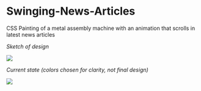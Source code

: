 # Swinging-News-Articles
CSS Painting of a metal assembly machine with an animation that scrolls in latest news articles

<p><i>Sketch of design </i></p>
<img src="https://s26.postimg.org/s6wyfcdy1/IMG_5457.jpg" />
<p><i>Current state (colors chosen for clarity, not final design)</i></p>
<img src="https://s26.postimg.org/du90xih7d/Screen_Shot_2017-09-21_at_3.10.29_PM.png" />
